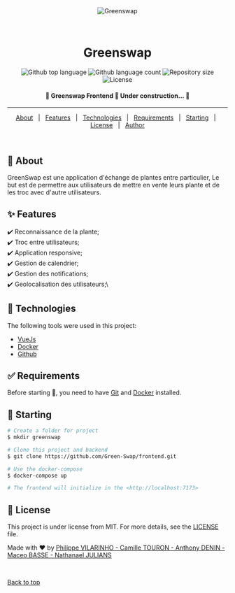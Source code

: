 <div align="center" id="top">
  <img src="./.github/app.gif" alt="Greenswap" />

  &#xa0;
</div>

<h1 align="center">Greenswap</h1>

<p align="center">
  <img alt="Github top language" src="https://img.shields.io/github/languages/top/{{YOUR_GITHUB_USERNAME}}/greenswap?color=56BEB8">

  <img alt="Github language count" src="https://img.shields.io/github/languages/count/{{YOUR_GITHUB_USERNAME}}/greenswap?color=56BEB8">

  <img alt="Repository size" src="https://img.shields.io/github/repo-size/{{YOUR_GITHUB_USERNAME}}/greenswap?color=56BEB8">

  <img alt="License" src="https://img.shields.io/github/license/{{YOUR_GITHUB_USERNAME}}/greenswap?color=56BEB8">
</p>

<!-- Status -->

<h4 align="center"> 
	🚧  Greenswap Frontend 🚀 Under construction...  🚧
</h4> 

<hr>
<p align="center">
  <a href="#dart-about">About</a> &#xa0; | &#xa0; 
  <a href="#sparkles-features">Features</a> &#xa0; | &#xa0;
  <a href="#rocket-technologies">Technologies</a> &#xa0; | &#xa0;
  <a href="#white_check_mark-requirements">Requirements</a> &#xa0; | &#xa0;
  <a href="#checkered_flag-starting">Starting</a> &#xa0; | &#xa0;
  <a href="#memo-license">License</a> &#xa0; | &#xa0;
  <a href="#author" target="_blank">Author</a>
</p>

<br>

## :dart: About ##

GreenSwap est une application d'échange de plantes entre particulier, Le but est de permettre aux utilisateurs de mettre en vente leurs plante et de les troc avec d'autre utilisateurs.

## :sparkles: Features ##

:heavy_check_mark: Reconnaissance de la plante;\
:heavy_check_mark: Troc entre utilisateurs;\
:heavy_check_mark: Application responsive;\
:heavy_check_mark: Gestion de calendrier;\
:heavy_check_mark: Gestion des notifications;\
:heavy_check_mark: Geolocalisation des utilisateurs;\

## :rocket: Technologies ##

The following tools were used in this project:

- [VueJs](https://vuejs.org/)
- [Docker](https://www.docker.com/)
- [Github](https://www.typescriptlang.org/)

## :white_check_mark: Requirements ##

Before starting :checkered_flag:, you need to have [Git](https://git-scm.com) and [Docker](https://nodejs.org/en/) installed.

## :checkered_flag: Starting ##

```bash
# Create a folder for project
$ mkdir greenswap

# Clone this project and backend
$ git clone https://github.com/Green-Swap/frontend.git

# Use the docker-compose
$ docker-compose up

# The frontend will initialize in the <http://localhost:7173>
```

## :memo: License ##

This project is under license from MIT. For more details, see the [LICENSE](LICENSE.md) file.


Made with :heart: by <a href="https://github.com/Green-Swap/" target="_blank">Philippe VILARINHO - Camille TOURON - Anthony DENIN - Maceo BASSE - Nathanael JULIANS</a>

&#xa0;

<a href="#top">Back to top</a>
